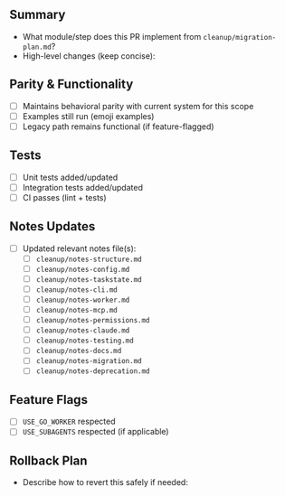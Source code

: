 ## Summary

- What module/step does this PR implement from `cleanup/migration-plan.md`?
- High-level changes (keep concise):

## Parity & Functionality

- [ ] Maintains behavioral parity with current system for this scope
- [ ] Examples still run (emoji examples)
- [ ] Legacy path remains functional (if feature-flagged)

## Tests

- [ ] Unit tests added/updated
- [ ] Integration tests added/updated
- [ ] CI passes (lint + tests)

## Notes Updates

- [ ] Updated relevant notes file(s):
  - [ ] `cleanup/notes-structure.md`
  - [ ] `cleanup/notes-config.md`
  - [ ] `cleanup/notes-taskstate.md`
  - [ ] `cleanup/notes-cli.md`
  - [ ] `cleanup/notes-worker.md`
  - [ ] `cleanup/notes-mcp.md`
  - [ ] `cleanup/notes-permissions.md`
  - [ ] `cleanup/notes-claude.md`
  - [ ] `cleanup/notes-testing.md`
  - [ ] `cleanup/notes-docs.md`
  - [ ] `cleanup/notes-migration.md`
  - [ ] `cleanup/notes-deprecation.md`

## Feature Flags

- [ ] `USE_GO_WORKER` respected
- [ ] `USE_SUBAGENTS` respected (if applicable)

## Rollback Plan

- Describe how to revert this safely if needed:
